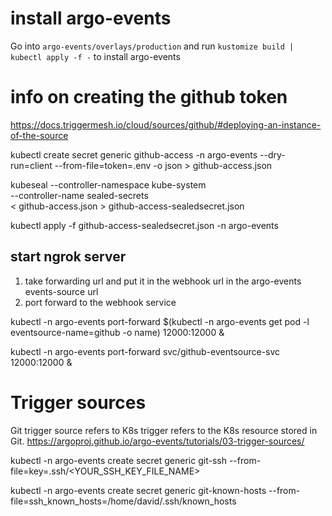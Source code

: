 # install argo-events
Go into ```argo-events/overlays/production``` and run ```kustomize build | kubectl apply -f -``` to install argo-events

# info on creating the github token
https://docs.triggermesh.io/cloud/sources/github/#deploying-an-instance-of-the-source


kubectl create secret generic github-access -n argo-events --dry-run=client --from-file=token=.env -o json > github-access.json

kubeseal --controller-namespace kube-system \
         --controller-name sealed-secrets \
        < github-access.json  > github-access-sealedsecret.json

kubectl apply -f github-access-sealedsecret.json -n argo-events


## start ngrok server
1. take forwarding url and put it in the webhook url in the argo-events events-source url
2. port forward to the webhook service

kubectl -n argo-events port-forward $(kubectl -n argo-events get pod -l eventsource-name=github -o name) 12000:12000 &

kubectl -n argo-events port-forward svc/github-eventsource-svc 12000:12000 &

# Trigger sources
Git trigger source refers to K8s trigger refers to the K8s resource stored in Git. 
https://argoproj.github.io/argo-events/tutorials/03-trigger-sources/

kubectl -n argo-events create secret generic git-ssh --from-file=key=.ssh/<YOUR_SSH_KEY_FILE_NAME>

kubectl -n argo-events create secret generic git-known-hosts --from-file=ssh_known_hosts=/home/david/.ssh/known_hosts
